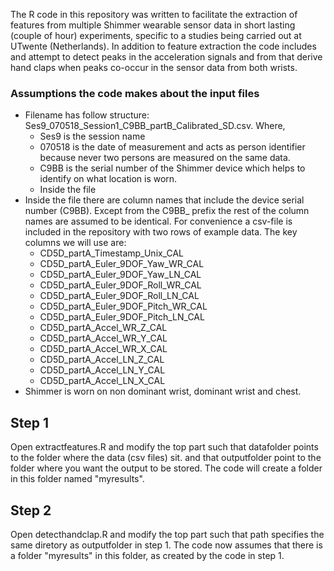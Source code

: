 The R code in this repository was written to facilitate the extraction of features from multiple Shimmer wearable sensor data in short lasting (couple of hour) experiments, specific to a studies being carried out at UTwente (Netherlands). In addition to feature extraction the code includes and attempt to detect peaks in the acceleration signals and from that derive hand claps when peaks co-occur in the sensor data from both wrists.

### Assumptions the code makes about the input files

- Filename has follow structure: Ses9_070518_Session1_C9BB_partB_Calibrated_SD.csv. Where,
  - Ses9 is the session name
  - 070518 is the date of measurement and acts as person identifier because never two persons are measured on the same data.
  - C9BB is the serial number of the Shimmer device which helps to identify on what location is worn.
  - Inside the file
- Inside the file there are column names that include the device serial number (C9BB).
  Except from the C9BB_ prefix the rest of the column names are assumed to be identical. For convenience a csv-file is included in the repository with two rows of example data.
  The key columns we will use are:
  - CD5D_partA_Timestamp_Unix_CAL
  - CD5D_partA_Euler_9DOF_Yaw_WR_CAL
  - CD5D_partA_Euler_9DOF_Yaw_LN_CAL
  - CD5D_partA_Euler_9DOF_Roll_WR_CAL
  - CD5D_partA_Euler_9DOF_Roll_LN_CAL
  - CD5D_partA_Euler_9DOF_Pitch_WR_CAL
  - CD5D_partA_Euler_9DOF_Pitch_LN_CAL
  - CD5D_partA_Accel_WR_Z_CAL
  - CD5D_partA_Accel_WR_Y_CAL
  - CD5D_partA_Accel_WR_X_CAL
  - CD5D_partA_Accel_LN_Z_CAL
  - CD5D_partA_Accel_LN_Y_CAL
  - CD5D_partA_Accel_LN_X_CAL
- Shimmer is worn on non dominant wrist, dominant wrist and chest.

## Step 1
Open extractfeatures.R and modify the top part such that
datafolder points to the folder where the data (csv files) sit.
and that outputfolder point to the folder where you want the output to be stored. The code will create a folder in this folder named "myresults".

## Step 2
Open detecthandclap.R and modify the top part such that path specifies the same diretory as outputfolder in step 1. The code now assumes that there is a folder "myresults" in this folder, as created by the code in step 1.
